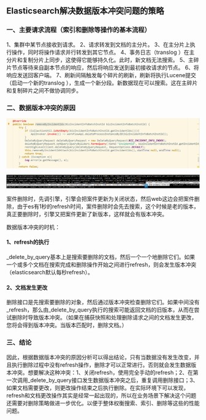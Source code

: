 ## Elasticsearch解决数据版本冲突问题的策略



### 一、主要请求流程（索引和删除等操作的基本流程）

1、集群中某节点接收到请求。
2、请求转发到文档的主分片。
3、在主分片上执行操作，同时将操作请求并行转发到其它节点。
4、事务日志（translog ）在主分片和复制分片上同步，这使得它能够持久化。此时，新文档无法搜索。
5、主碎片节点等待来自副本节点的响应，然后将响应发送到最初接收请求的节点。
6、将响应发送回客户端。
7、刷新间隔触发每个碎片的刷新，刷新将执行Lucene提交（启动一个新的translog ），生成一个新分段。新数据现在可以搜索。这在主碎片和复制碎片之间不做协调同步。

### 二、数据版本冲突的原因

![image-20220530093644904](ES删除.assets/image-20220530093644904.png)

![image-20220530093755891](ES删除.assets/image-20220530093755891.png)

案件删除时，先调引擎，引擎会把案件更新为关闭状态，然后web这边会把案件删除，由于es有1秒的refresh时间，案件删除时会先去搜索，这个时候是老的版本，真正要删除时，引擎又把案件更新了新版本，这样就会有版本冲突。

数据版本冲突的时机：

#### 1、refresh的执行

_delete_by_query基本上是搜索要删除的文档，然后一个一个地删除它们。如果一个或多个文档在搜索完成和删除操作开始之间进行refresh，则会发生版本冲突（elasticsearch默认每秒refresh）。

#### 2、文档发生更改

删除接口是先搜索要删除的对象，然后通过版本冲突检查删除它们。如果中间没有_refresh，那么由_delete_by_query执行的搜索可能返回文档的旧版本，从而在尝试删除时导致版本冲突。（如果在捕获快照和处理删除请求之间的文档发生更改，您将会得到版本冲突。当版本匹配时，删除文档。）

### 三、结论

因此，根据数据版本冲突的原因分析可以得出结论，只有当数据没有发生改变，并且执行删除过程中没有refresh操作，删除才可以正常进行。否则就会发生数据版本冲突。想要解决这种冲突：1、关闭refresh，使用完全手动的refresh；2、在第一次调用_delete_by_query接口发生数据版本冲突之后，重复调用删除接口；3、如果文档需要更改，则更改操作结束之后执行删除。在实际环境下可以发现，refresh和文档更改操作其实是经常一起出现的，所以在业务场景下解决这个问题还需要对删除策略做进一步优化。以便于整体权衡搜索、索引、删除等这些的性能问题。